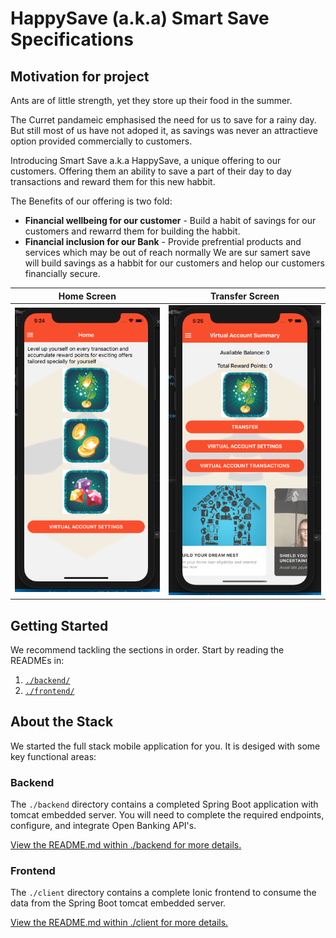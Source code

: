 

# HappySave (a.k.a) Smart Save Specifications

## Motivation for project
Ants are of little strength, yet they store up their food in the summer.

The Curret pandameic emphasised the need for us to save for a rainy day. But still most of us have not adoped it, as savings was never an attractieve option provided commercially to customers.

Introducing Smart Save a.k.a HappySave, a unique offering to our customers. Offering them an ability to save a part of their day to day transactions and reward them for this new habbit.

The Benefits of our offering is two fold:
* __Financial wellbeing for our customer__ - Build a habit of savings for our customers and rewarrd them for building the habbit.
* __Financial inclusion for our Bank__ - Provide prefrential products and services which may be out of reach normally
We are sur samert save will build savings as a habbit for our customers and helop our customers financially secure.

Home Screen | Transfer Screen
------------ | -------------
![happySave - Home](https://github.com/himaipriya/API_Hackathon_Kronos/blob/master/client/assets/home.png) | ![happySave - Transfer](https://github.com/himaipriya/API_Hackathon_Kronos/blob/master/client/assets/trans.png)

## Getting Started

We recommend tackling the sections in order. Start by reading the READMEs in:

1. [`./backend/`](./backend/README.md)
2. [`./frontend/`](./client/README.md)

## About the Stack

We started the full stack mobile application for you. It is desiged with some key functional areas:

### Backend

The `./backend` directory contains a completed Spring Boot application with tomcat embedded server. You will need to complete the required endpoints, configure, and integrate Open Banking API's.

[View the README.md within ./backend for more details.](./backend/README.md)

### Frontend

The `./client` directory contains a complete Ionic frontend to consume the data from the Spring Boot tomcat embedded server. 

[View the README.md within ./client for more details.](./frontend/README.md)



